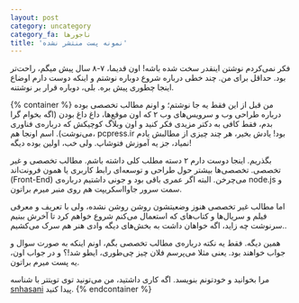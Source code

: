 ```yaml
---
layout: post
category: uncategory
category_fa: ناجورها
title: 'نمونه پست منتشر نشده'
---
```


فکر نمی‌کردم نوشتن اینقدر سخت شده باشه! اون قدیما، ۷-۸ سال پیش میگم، راحت‌تر بود. حداقل برای من. چند خطی درباره شروع دوباره نوشتم و اینکه دوست دارم اوضاع اینجا چطوری پیش بره. بلی، دوباره قرار بر نوشتنه.

{% container %}
من قبل از این فقط یه جا نوشتم؛ و اونم مطالب تخصصی بوده درباره طراحی وب و سرویس‌های وب ۲ که اون موقع‌ها، داغ داغ بودن (اگه بخوام گرا بدم، فقط کافی به دکتر مزیدی فکر کنید و اون وبلاگ کوچیکش که درباره‌ی فناوری می‌نوشت). اسم اونجا هم، pcpress.ir بود! یادش بخیر، هر چند چیزی از مطالبش یادم نمیاد، جز یه آموزش فتوشاپ. ولی خب، اولین بوده دیگه!

بگذریم. اینجا دوست دارم ۲ دسته مطلب کلی داشته باشم. مطالب تخصصی و غیر تخصصی. تخصصی‌ها بیشتر حول طراحی و توسعه‌ای رابط کاربری یا همون فرونت‌اند (Front-End) می‌چرخن. البته اگر عمری باقی بود و جونی داشتیم درباره‌ی node.js و سمت سرور جاوااسکریپت هم روی منبر میرم براتون.

اما مطالب غیر تخصصی هنوز وضعیتشون روشن روشن نشده، ولی با تعریف و معرفی فیلم و سریال‌ها و کتاب‌های که استعمال می‌کنم شروع خواهم کرد تا آخرش ببنیم سرنوشت چه زاید، اگه خواهان داشت به بخش‌های دیگه وادی هنر هم سرک می‌کشیم..

همین دیگه. فقط یه نکته درباره‌ی مطالب تخصصی بگم، اونم اینکه به صورت سوال و جواب خواهند بود. یعنی مثلا می‌پرسم فلان چیز چی‌طوری، ایطو شد!؟ و در جواب اون، یه پست میرم براتون.

مرا بخوانید و خودتونم بنویسد. اگه کاری داشتید، من می‌تونید توی تویتتر با شناسه [snhasani](https://twitter.com/snhasani) پیدا کنید.
{% endcontainer %}
